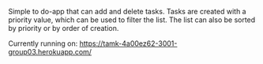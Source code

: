 Simple to do-app that can add and delete tasks. Tasks are created with a priority value, which can be used to filter the list.
The list can also be sorted by priority or by order of creation.

Currently running on: https://tamk-4a00ez62-3001-group03.herokuapp.com/
